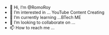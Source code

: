 - 👋 Hi, I’m @RomoRoy
- 👀 I’m interested in ... YouTube Content Creating
- 🌱 I’m currently learning ...BTech ME
- 💞️ I’m looking to collaborate on ...
- 📫 How to reach me ...

<!---
RomoRoy/RomoRoy is a ✨ special ✨ repository because its `README.md` (this file) appears on your GitHub profile.
You can click the Preview link to take a look at your changes.
--->
